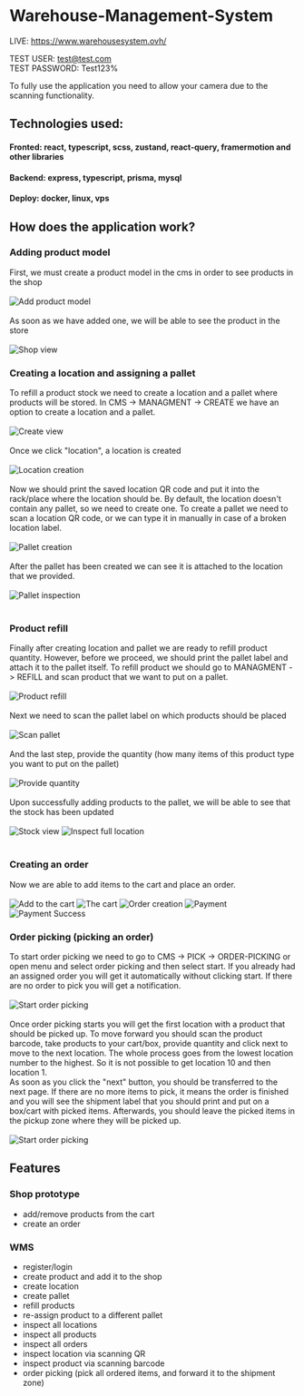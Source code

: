 # Warehouse-Management-System

LIVE: https://www.warehousesystem.ovh/

TEST USER: test@test.com <br />
TEST PASSWORD: Test123%

To fully use the application you need to allow your camera due to the scanning functionality.

## Technologies used:
 #### Fronted: react, typescript, scss, zustand, react-query, framermotion and other libraries
 
 #### Backend: express, typescript, prisma, mysql
 
 #### Deploy: docker, linux, vps

## How does the application work?

 ### Adding product model
  First, we must create a product model in the cms in order to see products in the shop
  <br><br>
  ![Add product model](https://github.com/Hero1230/Warehouse-management-System/blob/master/images-gh/add-prod.png?raw=true)
   <br><br>
  As soon as we have added one, we will be able to see the product in the store
  <br><br>
![Shop view](https://github.com/Hero1230/Warehouse-management-System/blob/master/images-gh/Zrzut%20ekranu%202023-09-1%20o%2019.29.42.png?raw=true)
### Creating a location and assigning a pallet
 To refill a product stock we need to create a location and a pallet where products will be stored.
 In CMS -> MANAGMENT -> CREATE we have an option to create a location and a pallet.
 <br><br>
 ![Create view](https://github.com/Hero1230/Warehouse-management-System/blob/master/images-gh/create-view.png?raw=true)
 <br><br>
 Once we click "location", a location is created
 <br><br>
 ![Location creation](https://github.com/Hero1230/Warehouse-management-System/blob/master/images-gh/create-location.png?raw=true)
 <br><br>
 Now we should print the saved location QR code and put it into the rack/place where the location should be.
 By default, the location doesn't contain any pallet, so we need to create one.
 To create a pallet we need to scan a location QR code, or we can type it in manually in case of a broken location label.
 <br><br>
 ![Pallet creation](https://github.com/Hero1230/Warehouse-management-System/blob/master/images-gh/create-pallet.png?raw=true)
 <br><br>
 After the pallet has been created we can see it is attached to the location that we provided.
 <br><br>
 ![Pallet inspection](https://github.com/Hero1230/Warehouse-management-System/blob/master/images-gh/pallet-inspection.png?raw=true)
 <br><br>
 ### Product refill
 Finally after creating location and pallet we are ready to refill product quantity.
 However, before we proceed, we should print the pallet label and attach it to the pallet itself.
 To refill product we should go to MANAGMENT -> REFILL and scan product that we want to put on a pallet.
 <br><br>
 ![Product refill](https://github.com/Hero1230/Warehouse-management-System/blob/master/images-gh/scan-product.png?raw=true)
 <br><br>
 Next we need to scan the pallet label on which products should be placed
 <br><br>
 ![Scan pallet](https://github.com/Hero1230/Warehouse-management-System/blob/master/images-gh/scan-pallet.png?raw=true)
 <br><br>
 And the last step, provide the quantity (how many items of this product type you want to put on the pallet)
 <br><br>
 ![Provide quantity](https://github.com/Hero1230/Warehouse-management-System/blob/master/images-gh/provide-quantity.png?raw=true)
 <br><br>
 Upon successfully adding products to the pallet, we will be able to see that the stock has been updated
 <br><br>
  ![Stock view](https://github.com/Hero1230/Warehouse-management-System/blob/master/images-gh/stock-view.png?raw=true)
  ![Inspect full location](https://github.com/Hero1230/Warehouse-management-System/blob/master/images-gh/inspect-full-location.png?raw=true)
  <br><br>
 ### Creating an order
  Now we are able to add items to the cart and place an order.
  <br><br>
  ![Add to the cart](https://github.com/Hero1230/Warehouse-management-System/blob/master/images-gh/add-cart.png?raw=true)
  ![The cart](https://github.com/Hero1230/Warehouse-management-System/blob/master/images-gh/cart.png?raw=true)
  ![Order creation](https://github.com/Hero1230/Warehouse-management-System/blob/master/images-gh/order-creation.png?raw=true)
  ![Payment](https://github.com/Hero1230/Warehouse-management-System/blob/master/images-gh/payment.png?raw=true)
  ![Payment Success](https://github.com/Hero1230/Warehouse-management-System/blob/master/images-gh/success-payment.png?raw=true)
 ### Order picking (picking an order)
 To start order picking we need to go to CMS -> PICK -> ORDER-PICKING or open menu and select order picking and then select start.
 If you already had an assigned order you will get it automatically without clicking start.
 If there are no order to pick you will get a notification.
   <br><br>
 ![Start order picking](https://github.com/Hero1230/Warehouse-management-System/blob/master/images-gh/start-order-picking.png?raw=true)
   <br><br>
 Once order picking starts you will get the first location with a product that should be picked up.
 To move forward you should scan the product barcode, take products to your cart/box, provide quantity and click next to move to the next location.
 The whole process goes from the lowest location number to the highest. So it is not possible to get location 10 and then location 1.
 <br>
 As soon as you click the "next" button, you should be transferred to the next page. If there are no more items to pick, it means the order is finished and you will see the shipment label that you should print and put on a box/cart with picked items. Afterwards, you should leave the picked items in the pickup zone where they will be picked up.
   <br><br>
    ![Start order picking](https://github.com/Hero1230/Warehouse-management-System/blob/master/images-gh/order-picking%20finish.png?raw=true)
  
  
## Features
### Shop prototype
  - add/remove products from the cart
  - create an order

### WMS
  - register/login
  - create product and add it to the shop
  - create location
  - create pallet
  - refill products
  - re-assign product to a different pallet
  - inspect all locations
  - inspect all products
  - inspect all orders
  - inspect location via scanning QR
  - inspect product via scanning barcode
  - order picking (pick all ordered items, and forward it to the shipment zone)
